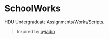 # SchoolWorks

HDU Undergraduate Assignments/Works/Scripts.

> Inspired by [oyiadin](https://github.com/oyiadin/Schoolworks)
